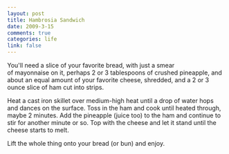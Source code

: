 ```yaml
--- 
layout: post
title: Hambrosia Sandwich
date: 2009-3-15
comments: true
categories: life
link: false
---
```

You'll need a slice of your favorite bread, with just a smear of mayonnaise on it, perhaps 2 or 3 tablespoons of crushed pineapple, and about an equal amount of your favorite cheese, shredded, and a 2 or 3 ounce slice of ham cut into strips.

Heat a cast iron skillet over medium-high heat until a drop of water hops and dances on the surface. Toss in the ham and cook until heated through, maybe 2 minutes. Add the pineapple (juice too) to the ham and continue to stir for another minute or so. Top with the cheese and let it stand until the cheese starts to melt.

Lift the whole thing onto your bread (or bun) and enjoy.
